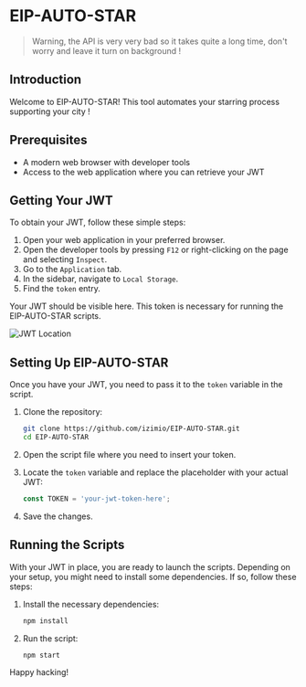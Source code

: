 # EIP-AUTO-STAR

> Warning, the API is very very bad so it takes quite a long time, don't worry and leave it turn on background !

## Introduction

Welcome to EIP-AUTO-STAR! This tool automates your starring process supporting your city !

## Prerequisites

- A modern web browser with developer tools
- Access to the web application where you can retrieve your JWT

## Getting Your JWT

To obtain your JWT, follow these simple steps:

1. Open your web application in your preferred browser.
2. Open the developer tools by pressing `F12` or right-clicking on the page and selecting `Inspect`.
3. Go to the `Application` tab.
4. In the sidebar, navigate to `Local Storage`.
5. Find the `token` entry.

Your JWT should be visible here. This token is necessary for running the EIP-AUTO-STAR scripts.

![JWT Location](https://github.com/izimio/EIP-AUTO-STAR/assets/65503390/7883a332-0338-46f2-9b88-757e3421f1d9)

## Setting Up EIP-AUTO-STAR

Once you have your JWT, you need to pass it to the `token` variable in the script.

1. Clone the repository:
   ```bash
   git clone https://github.com/izimio/EIP-AUTO-STAR.git
   cd EIP-AUTO-STAR
   ```

2. Open the script file where you need to insert your token.

3. Locate the `token` variable and replace the placeholder with your actual JWT:
   ```javascript
   const TOKEN = 'your-jwt-token-here';
   ```

4. Save the changes.

## Running the Scripts

With your JWT in place, you are ready to launch the scripts. Depending on your setup, you might need to install some dependencies. If so, follow these steps:

1. Install the necessary dependencies:
   ```bash
   npm install
   ```

2. Run the script:
   ```bash
   npm start
   ```

Happy hacking!
